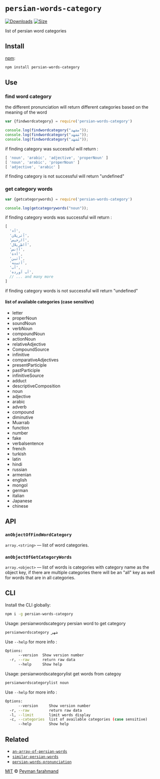# `persian-words-category`
[![Downloads][downloads-badge]][downloads]
[![Size][size-badge]][size]

list of persian word categories

## Install

[npm][]:

```sh
npm install persian-words-category
```

## Use
### find word category

the different pronunciation will return different categories based on the meaning of the word

```js
var {findwordcategory} = require('persian-words-category')

console.log(findwordcategory("مشهد"));
console.log(findwordcategory("مَشهَد"));
console.log(findwordcategory("مُشهَد"));
```

if finding category was successful will return :

```js
[ 'noun', 'arabic', 'adjective', 'properNoun' ]
[ 'noun', 'arabic', 'properNoun' ]
[ 'adjective', 'arabic' ]
```
if finding category is not successful will return "undefined"

### get category words
```js
var {getcategorywords} = require('persian-words-category')

console.log(getcategorywords("noun"));
```

if finding category words was successful will return :

```js
[
  'آء',
  'آئرپلان',
  'آارخیس',
  'آاطریلال',
  'آانس',
  'آءة',
  'آئین',
  'آئینه',
  'آب',
  'آب آورده',
  // ... and many more
]
```
if finding category words is not successful will return "undefined"

#### list of available categories (case sensitive)
- letter
- properNoun
- soundNoun
- verbNoun
- compoundNoun
- actionNoun
- relativeAdjective
- CompoundSource
- infinitive
- comparativeAdjectives
- presentParticiple
- pastParticiple
- infinitiveSource
- adduct
- descriptiveComposition
- noun
- adjective
- arabic
- adverb
- compound
- diminutive
- Muarrab
- function
- number
- fake
- verbalsentence
- french
- turkish
- latin
- hindi
- russian
- armenian
- english
- mongol
- german
- italian
- Japanese
- chinese
## API

### `anObjectOfFindWordCategory`

`array.<string>` — list of word categories.

### `anObjectOfGetCategoryWords`

`array.<object>` — list of words is categories with category name as the object key, if there are multiple categories there will be an "all" key as well for words that are in all categories.

## CLI

Install the CLI globally:

```sh
npm i -g persian-words-category
```

Usage: persianwordscategory <word> persian word to get category

```sh
persianwordscategory شهر
```

Use `--help` for more info :

```sh
Options:
      --version  Show version number                                   [boolean]
  -r, --raw      return raw data                                       [boolean]
      --help     Show help                                             [boolean]
```
Usage: persianwordscategorylist <categoryname> get words from categoy

```sh
persianwordscategorylist noun
```

Use `--help` for more info :

```sh
Options:
      --version     Show version number                                [boolean]
  -r, --raw         return raw data                                    [boolean]
  -l, --limit       limit words display                                 [number]
  -c, --categories  list of available categories (case sensitive)      [boolean]
      --help        Show help                                          [boolean]
```
## Related

*   [`an-array-of-persian-words`](https://github.com/pfndesign/an-array-of-persian-words)
*   [`similar-persian-words`](https://github.com/pfndesign/similar-persian-words)
*   [`persian-words-pronunciation`](https://github.com/pfndesign/persian-words-pronunciation)

[MIT][license] © [Peyman farahmand][author]

<!-- Definition -->

[downloads-badge]: https://img.shields.io/npm/dm/persian-words-category.svg

[downloads]: https://www.npmjs.com/package/persian-words-category

[size-badge]: https://img.shields.io/bundlephobia/minzip/persian-words-category.svg

[size]: https://bundlephobia.com/result?p=persian-words-category

[npm]: https://docs.npmjs.com/cli/install

[license]: license

[author]: https://www.linkedin.com/in/pfndesign